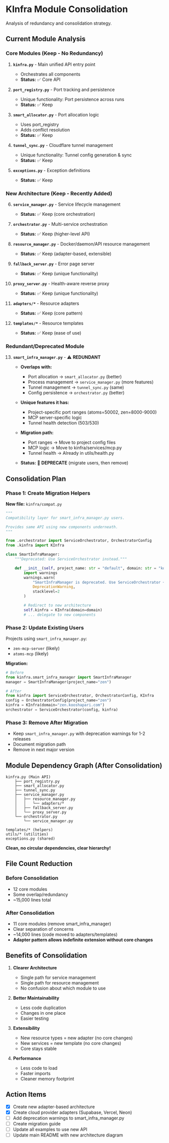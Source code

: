 # KInfra Module Consolidation

Analysis of redundancy and consolidation strategy.

## Current Module Analysis

### Core Modules (Keep - No Redundancy)

1. **`kinfra.py`** - Main unified API entry point
   - Orchestrates all components
   - **Status:** ✅ Core API

2. **`port_registry.py`** - Port tracking and persistence
   - Unique functionality: Port persistence across runs
   - **Status:** ✅ Keep

3. **`smart_allocator.py`** - Port allocation logic
   - Uses port_registry
   - Adds conflict resolution
   - **Status:** ✅ Keep

4. **`tunnel_sync.py`** - Cloudflare tunnel management
   - Unique functionality: Tunnel config generation & sync
   - **Status:** ✅ Keep

5. **`exceptions.py`** - Exception definitions
   - **Status:** ✅ Keep

### New Architecture (Keep - Recently Added)

6. **`service_manager.py`** - Service lifecycle management
   - **Status:** ✅ Keep (core orchestration)

7. **`orchestrator.py`** - Multi-service orchestration
   - **Status:** ✅ Keep (higher-level API)

8. **`resource_manager.py`** - Docker/daemon/API resource management
   - **Status:** ✅ Keep (adapter-based, extensible)

9. **`fallback_server.py`** - Error page server
   - **Status:** ✅ Keep (unique functionality)

10. **`proxy_server.py`** - Health-aware reverse proxy
    - **Status:** ✅ Keep (unique functionality)

11. **`adapters/*`** - Resource adapters
    - **Status:** ✅ Keep (core pattern)

12. **`templates/*`** - Resource templates
    - **Status:** ✅ Keep (ease of use)

### Redundant/Deprecated Module

13. **`smart_infra_manager.py`** - ⚠️ **REDUNDANT**
    - **Overlaps with:**
      - Port allocation → `smart_allocator.py` (better)
      - Process management → `service_manager.py` (more features)
      - Tunnel management → `tunnel_sync.py` (same)
      - Config persistence → `orchestrator.py` (better)

    - **Unique features it has:**
      - Project-specific port ranges (atoms=50002, zen=8000-9000)
      - MCP server-specific logic
      - Tunnel health detection (503/530)

    - **Migration path:**
      - Port ranges → Move to project config files
      - MCP logic → Move to kinfra/services/mcp.py
      - Tunnel health → Already in utils/health.py

    - **Status:** 🔄 **DEPRECATE** (migrate users, then remove)

## Consolidation Plan

### Phase 1: Create Migration Helpers

**New file:** `kinfra/compat.py`

```python
"""
Compatibility layer for smart_infra_manager.py users.

Provides same API using new components underneath.
"""

from .orchestrator import ServiceOrchestrator, OrchestratorConfig
from .kinfra import KInfra

class SmartInfraManager:
    """Deprecated: Use ServiceOrchestrator instead."""

    def __init__(self, project_name: str = "default", domain: str = "kooshapari.com"):
        import warnings
        warnings.warn(
            "SmartInfraManager is deprecated. Use ServiceOrchestrator + KInfra instead.",
            DeprecationWarning,
            stacklevel=2
        )

        # Redirect to new architecture
        self.kinfra = KInfra(domain=domain)
        # ... delegate to new components
```

### Phase 2: Update Existing Users

Projects using `smart_infra_manager.py`:
- `zen-mcp-server` (likely)
- `atoms-mcp` (likely)

**Migration:**
```python
# Before
from kinfra.smart_infra_manager import SmartInfraManager
manager = SmartInfraManager(project_name="zen")

# After
from kinfra import ServiceOrchestrator, OrchestratorConfig, KInfra
config = OrchestratorConfig(project_name="zen")
kinfra = KInfra(domain="zen.kooshapari.com")
orchestrator = ServiceOrchestrator(config, kinfra)
```

### Phase 3: Remove After Migration

- Keep `smart_infra_manager.py` with deprecation warnings for 1-2 releases
- Document migration path
- Remove in next major version

## Module Dependency Graph (After Consolidation)

```
kinfra.py (Main API)
    ├── port_registry.py
    ├── smart_allocator.py
    ├── tunnel_sync.py
    ├── service_manager.py
    │   ├── resource_manager.py
    │   │   └── adapters/*
    │   ├── fallback_server.py
    │   └── proxy_server.py
    └── orchestrator.py
        └── service_manager.py

templates/* (helpers)
utils/* (utilities)
exceptions.py (shared)
```

**Clean, no circular dependencies, clear hierarchy!**

## File Count Reduction

### Before Consolidation
- 12 core modules
- Some overlap/redundancy
- ~15,000 lines total

### After Consolidation
- 11 core modules (remove smart_infra_manager)
- Clear separation of concerns
- ~14,000 lines (code moved to adapters/templates)
- **Adapter pattern allows indefinite extension without core changes**

## Benefits of Consolidation

1. **Clearer Architecture**
   - Single path for service management
   - Single path for resource management
   - No confusion about which module to use

2. **Better Maintainability**
   - Less code duplication
   - Changes in one place
   - Easier testing

3. **Extensibility**
   - New resource types = new adapter (no core changes)
   - New services = new template (no core changes)
   - Core stays stable

4. **Performance**
   - Less code to load
   - Faster imports
   - Cleaner memory footprint

## Action Items

- [x] Create new adapter-based architecture
- [x] Create cloud provider adapters (Supabase, Vercel, Neon)
- [ ] Add deprecation warnings to smart_infra_manager.py
- [ ] Create migration guide
- [ ] Update all examples to use new API
- [ ] Update main README with new architecture diagram
